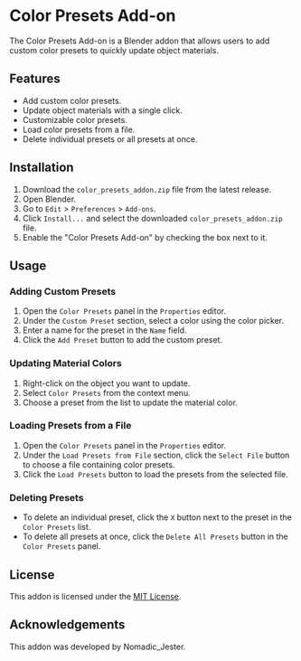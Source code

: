 # Color Presets Add-on

The Color Presets Add-on is a Blender addon that allows users to add custom color presets to quickly update object materials.

## Features

- Add custom color presets.
- Update object materials with a single click.
- Customizable color presets.
- Load color presets from a file.
- Delete individual presets or all presets at once.

## Installation

1. Download the `color_presets_addon.zip` file from the latest release.
2. Open Blender.
3. Go to `Edit` > `Preferences` > `Add-ons`.
4. Click `Install...` and select the downloaded `color_presets_addon.zip` file.
5. Enable the "Color Presets Add-on" by checking the box next to it.

## Usage

### Adding Custom Presets

1. Open the `Color Presets` panel in the `Properties` editor.
2. Under the `Custom Preset` section, select a color using the color picker.
3. Enter a name for the preset in the `Name` field.
4. Click the `Add Preset` button to add the custom preset.

### Updating Material Colors

1. Right-click on the object you want to update.
2. Select `Color Presets` from the context menu.
3. Choose a preset from the list to update the material color.

### Loading Presets from a File

1. Open the `Color Presets` panel in the `Properties` editor.
2. Under the `Load Presets from File` section, click the `Select File` button to choose a file containing color presets.
3. Click the `Load Presets` button to load the presets from the selected file.

### Deleting Presets

- To delete an individual preset, click the `X` button next to the preset in the `Color Presets` list.
- To delete all presets at once, click the `Delete All Presets` button in the `Color Presets` panel.

## License

This addon is licensed under the [MIT License](LICENSE).

## Acknowledgements

This addon was developed by Nomadic_Jester.
